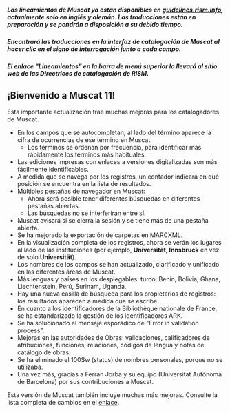 ##### Las lineamientos de Muscat ya están disponibles en [guidelines.rism.info](https://guidelines.rism.info/index.html), actualmente solo en inglés y alemán. Las traducciones están en preparación y se pondrán a disposición a su debido tiempo.

##### Encontrará las traducciones en la interfaz de catalogación de Muscat al hacer clic en el signo de interrogación junto a cada campo.

##### El enlace "Lineamientos" en la barra de menú superior lo llevará al sitio web de las Directrices de catalogación de RISM.

## ¡Bienvenido a Muscat 11!

Esta importante actualización trae muchas mejoras para los catalogadores de Muscat.

* En los campos que se autocompletan, al lado del término aparece la cifra de ocurrencias de ese término en Muscat.
  * Los términos se ordenan por frecuencia, para identificar más rápidamente los términos más habituales.
* Las ediciones impresas con enlaces a versiones digitalizadas son más fácilmente identificables.
* A medida que se navega por los registros, un contador indicará en qué posición se encuentra en la lista de resultados.
* Múltiples pestañas de navegador en Muscat:
  * Ahora será posible tener diferentes búsquedas en diferentes pestañas abiertas.
  * Las búsquedas no se interferirán entre sí.
* Muscat avisará si se cierra la sesión y se tiene más de una pestaña abierta.
* Se ha mejorado la exportación de carpetas en MARCXML.
* En la visualización completa de los registros, ahora se verán los lugares al lado de las instituciones (por ejemplo, **Universität, Innsbruck** en vez de solo **Universität**).
* Los nombres de los campos se han actualizado, clarificado y unificado en las diferentes áreas de Muscat.
* Más lenguas y países en los desplegables: turco, Benín, Bolivia, Ghana, Liechtenstein, Perú, Surinam, Uganda.
* Hay una nueva casilla de búsqueda para los propietarios de registros: los resultados aparecen a medida que se escribe.
* En cuanto a los identificadores de la Bibliothèque nationale de France, se ha estandarizado la gestión de los identificadores ARK.
* Se ha solucionado el mensaje esporádico de "Error in validation process".
* Mejoras en las autoridades de Obras: validaciones, calificadores de atribuciones, funciones, relaciones, códigos de lengua y notas de catálogo de obras.
* Se ha eliminado el 100$w (status) de nombres personales, porque no se utilizaba.
* Una vez más, gracias a Ferran Jorba y su equipo (Universitat Autònoma de Barcelona) por sus contribuciones a Muscat.

Esta versión de Muscat también incluye muchas más mejoras. Consulte la lista completa de cambios en el [enlace](https://github.com/rism-digital/muscat/blob/master/CHANGELOG).
